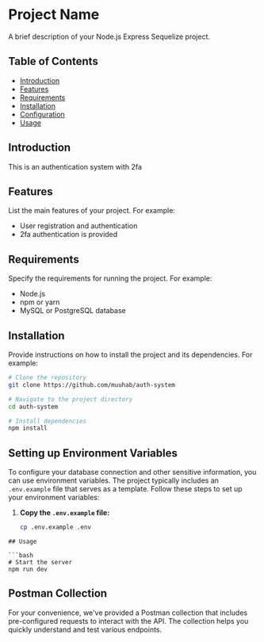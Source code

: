 # Project Name

A brief description of your Node.js Express Sequelize project.

## Table of Contents

- [Introduction](#introduction)
- [Features](#features)
- [Requirements](#requirements)
- [Installation](#installation)
- [Configuration](#configuration)
- [Usage](#usage)

## Introduction

This is an authentication system with 2fa

## Features

List the main features of your project. For example:

- User registration and authentication
- 2fa authentication is provided

## Requirements

Specify the requirements for running the project. For example:

- Node.js
- npm or yarn
- MySQL or PostgreSQL database

## Installation

Provide instructions on how to install the project and its dependencies. For example:

```bash
# Clone the repository
git clone https://github.com/muuhab/auth-system

# Navigate to the project directory
cd auth-system

# Install dependencies
npm install
```

## Setting up Environment Variables

To configure your database connection and other sensitive information, you can use environment variables. The project typically includes an `.env.example` file that serves as a template. Follow these steps to set up your environment variables:

1. **Copy the `.env.example` file:**
   ```bash
   cp .env.example .env
   ```

````
## Usage

```bash
# Start the server
npm run dev
````

## Postman Collection

For your convenience, we've provided a Postman collection that includes pre-configured requests to interact with the API. The collection helps you quickly understand and test various endpoints.
